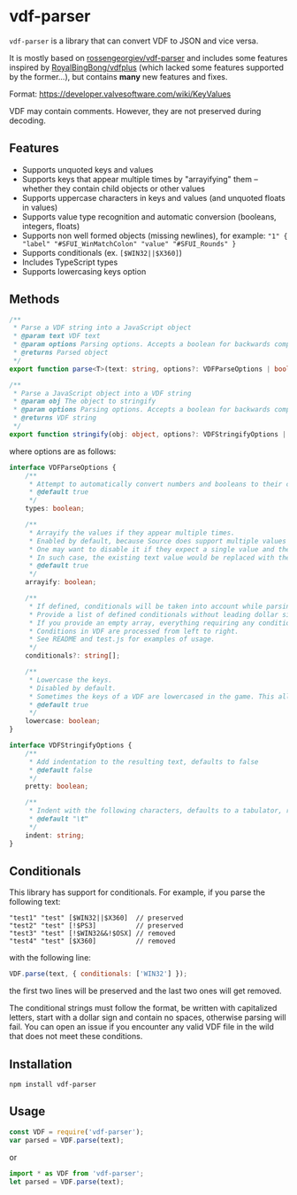 # vdf-parser

`vdf-parser` is a library that can convert VDF to JSON and vice versa.

It is mostly based on [rossengeorgiev/vdf-parser](https://github.com/rossengeorgiev/vdf-parser) and includes some features inspired by [RoyalBingBong/vdfplus](https://github.com/RoyalBingBong/vdfplus) (which lacked some features supported by the former...), but contains **many** new features and fixes.

Format: https://developer.valvesoftware.com/wiki/KeyValues

VDF may contain comments. However, they are not preserved during decoding.

## Features

- Supports unquoted keys and values
- Supports keys that appear multiple times by "arrayifying" them – whether they contain child objects or other values
- Supports uppercase characters in keys and values (and unquoted floats in values)
- Supports value type recognition and automatic conversion (booleans, integers, floats)
- Supports non well formed objects (missing newlines), for example: `"1" { "label" "#SFUI_WinMatchColon" "value" "#SFUI_Rounds" }`
- Supports conditionals (ex. `[$WIN32||$X360]`)
- Includes TypeScript types
- Supports lowercasing keys option

## Methods

```ts
/**
 * Parse a VDF string into a JavaScript object
 * @param text VDF text
 * @param options Parsing options. Accepts a boolean for backwards compatibility ("types" option defaulting to true)
 * @returns Parsed object
 */
export function parse<T>(text: string, options?: VDFParseOptions | boolean): T;

/**
 * Parse a JavaScript object into a VDF string
 * @param obj The object to stringify
 * @param options Parsing options. Accepts a boolean for backwards compatibility ("pretty" option defaulting to false)
 * @returns VDF string
 */
export function stringify(obj: object, options?: VDFStringifyOptions | boolean): string;
```

where options are as follows:

```ts
interface VDFParseOptions {
    /**
     * Attempt to automatically convert numbers and booleans to their correct types, defaults to true
     * @default true
     */
    types: boolean;

    /**
     * Arrayify the values if they appear multiple times.
     * Enabled by default, because Source does support multiple values with the same key (as separate entries).
     * One may want to disable it if they expect a single value and their code is not prepared for different cases.
     * In such case, the existing text value would be replaced with the new one, and existing object patched with the new values.
     * @default true
     */
    arrayify: boolean;

    /**
     * If defined, conditionals will be taken into account while parsing the VDF.
     * Provide a list of defined conditionals without leading dollar sign and any found conditionals will be validated against this list.
     * If you provide an empty array, everything requiring any conditional defined will be dropped.
     * Conditions in VDF are processed from left to right.
     * See README and test.js for examples of usage.
     */
    conditionals?: string[];

    /**
     * Lowercase the keys.
     * Disabled by default.
     * Sometimes the keys of a VDF are lowercased in the game. This allows for parsing consistently games that utilize this technique.
     * @default true
     */
    lowercase: boolean;
}

interface VDFStringifyOptions {
    /**
     * Add indentation to the resulting text, defaults to false
     * @default false
     */
    pretty: boolean;

    /**
     * Indent with the following characters, defaults to a tabulator, requires "pretty" to be set to true
     * @default "\t"
     */
    indent: string;
}
```

## Conditionals

This library has support for conditionals. For example, if you parse the following text:
```
"test1" "test" [$WIN32||$X360]  // preserved
"test2" "test" [!$PS3]          // preserved
"test3" "test" [!$WIN32&&!$OSX] // removed
"test4" "test" [$X360]          // removed
```
with the following line:
```js
VDF.parse(text, { conditionals: ['WIN32'] });
```
the first two lines will be preserved and the last two ones will get removed.

The conditional strings must follow the format, be written with capitalized letters, start with a dollar sign and contain no spaces, otherwise parsing will fail. You can open an issue if you encounter any valid VDF file in the wild that does not meet these conditions.  

## Installation

`npm install vdf-parser`

## Usage

```js
const VDF = require('vdf-parser');
var parsed = VDF.parse(text);
```

or

```js
import * as VDF from 'vdf-parser';
let parsed = VDF.parse(text);
```
